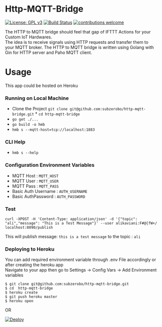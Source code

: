 # Http-MQTT-Bridge  
  
[![License: GPL v3](https://img.shields.io/badge/License-GPLv3-blue.svg)](https://www.gnu.org/licenses/gpl-3.0)   [![Build Status](https://travis-ci.org/subzerobo/http-mqtt-bridge.svg?branch=master)](https://travis-ci.org/subzerobo/http-mqtt-bridge)  [![contributions welcome](https://img.shields.io/badge/contributions-welcome-brightgreen.svg?style=flat)](https://github.com/subzerobo/http-mqtt-bridge/issues)  
  
  
The HTTP to MQTT bridge should feel that gap of IFTTT Actions for your Custom IoT Hardwares.  
The idea is to receive signals using HTTP requests and transfer them to your MQTT broker. The HTTP to MQTT bridge is written using Golang with Gin for HTTP server and Paho MQTT client.  
  
# Usage  
This app could be hosted on Heroku  
  
### Running on Local Machine  
  
 * Clone the Project `git clone git@github.com:subzerobo/http-mqtt-bridge.git` * `cd http-mqtt-bridge`  
 * `go get ./...`  
 * `go build -o hmb`  
 * `hmb s --mqtt-host=tcp://localhost:1883`  
  
### CLI Help  
 * `hmb s --help`  
  
### Configuration Environment Variables  
  
 * MQTT Host : `MQTT_HOST`   
 * MQTT User : `MQTT_USER`   
 * MQTT Pass : `MQTT_PASS`      
 * Basic Auth Username : `AUTH_USERNAME`   
 * Basic AuthPassword : `AUTH_PASSWORD`
  
### Test  
  
`curl -XPOST -H 'Content-Type: application/json' -d '{"topic": "ali","message": "This is a Test Message"}' --user alikaviani:F#@{fW+/ localhost:8090/publish`  
  
This will publish message: `this is a test message` to the topic : `ali`  
  
### Deploying to Heroku  
  
You can add required environment variable through .env File accordingly or after creating the heroku app   
Navigate to your app then go to Settings -> Config Vars -> Add Environment variables  
  
```  
$ git clone git@github.com:subzerobo/http-mqtt-bridge.git  
$ cd  http-mqtt-bridge  
$ heroku create  
$ git push heroku master  
$ heroku open  
```  
  OR  
    
 [![Deploy](https://www.herokucdn.com/deploy/button.png)](https://heroku.com/deploy?template=https://github.com/subzerobo/http-mqtt-bridge)